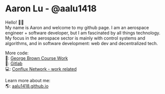 # Aaron Lu - @aalu1418

Hello! 👋🏼   
My name is Aaron and welcome to my github page. I am an aerospace engineer + software developer, but I am fascinated by all things technology. My focus in the aerospace sector is mainly with control systems and algorithms, and in software development: web dev and decentralized tech. 

More code:  
🎒: [George Brown Course Work](https://github.com/gb-blockchain-1920)  
🦊: [Gitlab](https://gitlab.com/aalu1418)  
💻: [Conflux Network - work related](https://github.com/Conflux-Network-Global)  

Learn more about me:  
🌎: [aalu1418.github.io](https://aalu1418.github.io)
